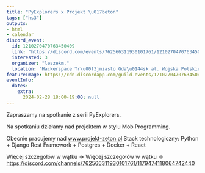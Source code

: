 ```yaml
---
title: "PyExplorers x Projekt \u017beton"
tags: ["hs3"]
outputs:
- html
- calendar
discord_event:
  id: 1210270470763450409
  link: "https://discord.com/events/762566311930101761/1210270470763450409"
  interested: 3
  organizer: "leszekm."
  location: "Hackerspace Tr\u00f3jmiasto Gda\u0144sk al. Wojska Polskiego 41"
featureImage: https://cdn.discordapp.com/guild-events/1210270470763450409/2d365bec6d475ad93b12b054db8af209.png?size=1024
eventInfo:
  dates:
    extra:
      2024-02-28 18:00-19:00: null
---
```

Zapraszamy na spotkanie z serii PyExplorers.

Na spotkaniu działamy nad projektem w stylu Mob Programming.

Obecnie pracujemy nad www.projekt-zeton.pl Stack technologiczny: Python + Django Rest Framework + Postgres + Docker + React

Więcej szczegółów w wątku -> ⁠Więcej szczegółów w wątku -> https://discord.com/channels/762566311930101761/1179474118064742440
